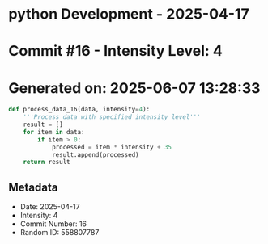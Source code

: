 ﻿# python Development - 2025-04-17
# Commit #16 - Intensity Level: 4
# Generated on: 2025-06-07 13:28:33
```python
def process_data_16(data, intensity=4):
    '''Process data with specified intensity level'''
    result = []
    for item in data:
        if item > 0:
            processed = item * intensity + 35
            result.append(processed)
    return result
```
## Metadata
- Date: 2025-04-17
- Intensity: 4
- Commit Number: 16
- Random ID: 558807787
